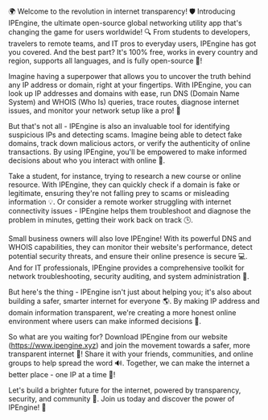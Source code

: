 🌍 Welcome to the revolution in internet transparency! 🛡️ Introducing IPEngine, the ultimate open-source global networking utility app that's changing the game for users worldwide! 🔍 From students to developers, travelers to remote teams, and IT pros to everyday users, IPEngine has got you covered. And the best part? It's 100% free, works in every country and region, supports all languages, and is fully open-source 🚀!

Imagine having a superpower that allows you to uncover the truth behind any IP address or domain, right at your fingertips. With IPEngine, you can look up IP addresses and domains with ease, run DNS (Domain Name System) and WHOIS (Who Is) queries, trace routes, diagnose internet issues, and monitor your network setup like a pro! 📡

But that's not all - IPEngine is also an invaluable tool for identifying suspicious IPs and detecting scams. Imagine being able to detect fake domains, track down malicious actors, or verify the authenticity of online transactions. By using IPEngine, you'll be empowered to make informed decisions about who you interact with online 🚫.

Take a student, for instance, trying to research a new course or online resource. With IPEngine, they can quickly check if a domain is fake or legitimate, ensuring they're not falling prey to scams or misleading information 💡. Or consider a remote worker struggling with internet connectivity issues - IPEngine helps them troubleshoot and diagnose the problem in minutes, getting their work back on track 🕒.

Small business owners will also love IPEngine! With its powerful DNS and WHOIS capabilities, they can monitor their website's performance, detect potential security threats, and ensure their online presence is secure 💻. And for IT professionals, IPEngine provides a comprehensive toolkit for network troubleshooting, security auditing, and system administration 🚀.

But here's the thing - IPEngine isn't just about helping you; it's also about building a safer, smarter internet for everyone 🌎. By making IP address and domain information transparent, we're creating a more honest online environment where users can make informed decisions 🤝.

So what are you waiting for? Download IPEngine from our website (https://www.ipengine.xyz) and join the movement towards a safer, more transparent internet 🚀! Share it with your friends, communities, and online groups to help spread the word 🔊. Together, we can make the internet a better place - one IP at a time 💪!

Let's build a brighter future for the internet, powered by transparency, security, and community 💫. Join us today and discover the power of IPEngine! 🚀